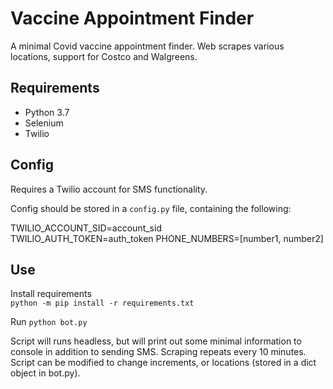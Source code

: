 # Vaccine Appointment Finder

A minimal Covid vaccine appointment finder. Web scrapes various locations, support for Costco and Walgreens.

## Requirements
- Python 3.7
- Selenium
- Twilio

## Config
Requires a Twilio account for SMS functionality.   

Config should be stored in a `config.py` file, containing the following:  

TWILIO_ACCOUNT_SID=account_sid  
TWILIO_AUTH_TOKEN=auth_token
PHONE_NUMBERS=[number1, number2]  

## Use

Install requirements  
`python -m pip install -r requirements.txt`

Run
`python bot.py`

Script will runs headless, but will print out some minimal information to console in addition to sending SMS. Scraping repeats every 10 minutes. Script can be modified to change increments, or locations (stored in a dict object in bot.py).

